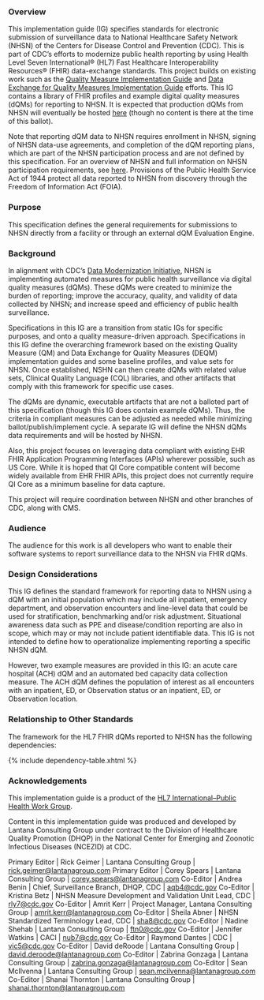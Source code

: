 ### Overview

This implementation guide (IG) specifies standards for electronic submission of surveillance data to National Healthcare Safety Network (NHSN) of the Centers for Disease Control and Prevention (CDC). This is part of CDC’s efforts to modernize public health reporting by using Health Level Seven International® (HL7) Fast Healthcare Interoperability Resources® (FHIR) data-exchange standards. This project builds on existing work such as the [Quality Measure Implementation Guide]({{site.data.fhir.ver.cqfm}}) and [Data Exchange for Quality Measures Implementation Guide]({{site.data.fhir.ver.deqm}}) efforts. This IG contains a library of FHIR profiles and example digital quality measures (dQMs) for reporting to NHSN. It is expected that production dQMs from NHSN will eventually be hosted [here](https://www.cdc.gov/nhsn/fhirportal/dqm/ig) (though no content is there at the time of this ballot).

Note that reporting dQM data to NHSN requires enrollment in NHSN, signing of NHSN data-use agreements, and completion of the dQM reporting plans, which are part of the NHSN participation process and are not defined by this specification. For an overview of NHSN and full information on NHSN participation requirements, see  [here](https://www.cdc.gov/nhsn/fhirportal/about.html). Provisions of the Public Health Service Act of 1944 protect all data reported to NHSN from discovery through the Freedom of Information Act (FOIA).

### Purpose ###

This specification defines the general requirements for submissions to NHSN directly from a facility or through an external dQM Evaluation Engine. 

### Background ###

In alignment with CDC’s [Data Modernization Initiative](https://www.cdc.gov/surveillance/data-modernization/index.html), NHSN is implementing automated measures for public health surveillance via digital quality measures (dQMs). These dQMs were created to minimize the burden of reporting; improve the accuracy, quality, and validity of data collected by NHSN; and increase speed and efficiency of public health surveillance. 

Specifications in this IG are a transition from static IGs for specific purposes, and onto a quality measure-driven approach. Specifications in this IG define the overarching framework based on the existing Quality Measure (QM) and Data Exchange for Quality Measures (DEQM) implementation guides and some baseline profiles, and value sets for NHSN. Once established, NSHN can then create dQMs with related value sets, Clinical Quality Language (CQL) libraries, and other artifacts that comply with this framework for specific use cases.

The dQMs are dynamic, executable artifacts that are not a balloted part of this specification (though this IG does contain example dQMs). Thus, the criteria in compliant measures can be adjusted as needed while minimizing ballot/publish/implement cycle. A separate IG will define the NHSN dQMs data requirements and will be hosted by NHSN.

Also, this project focuses on leveraging data compliant with existing EHR FHIR Application Programming Interfaces (APIs) wherever possible, such as US Core. While it is hoped that QI Core compatible content will become widely available from EHR FHIR APIs, this project does not currently require QI Core as a minimum baseline for data capture.

This project will require coordination between NHSN and other branches of CDC, along with CMS.

### Audience ###

The audience for this work is all developers who want to enable their software systems to report surveillance data to the NHSN via FHIR dQMs.

### Design Considerations ###

This IG defines the standard framework for reporting data to NHSN using a dQM with an initial population which may include all inpatient, emergency department, and observation encounters and line-level data that could be used for stratification, benchmarking and/or risk adjustment. Situational awareness data such as <!--bed capacity, -->PPE and disease/condition reporting are also in scope, which may or may not include patient identifiable data. This IG is not intended to define how to operationalize implementing reporting a specific NHSN dQM.

However, two example measures are provided in this IG: an acute care hospital (ACH) dQM and an automated bed capacity data collection measure. The ACH dQM defines the population of interest as all encounters with an inpatient, ED, or Observation status or an inpatient, ED, or Observation location. <!--The bed-capacity data collection dQM defines the fields necessary for reporting such as AllBedsOccupied, AdultTotalOccupied, etc.-->

### Relationship to Other Standards ###

The framework for the HL7 FHIR dQMs reported to NHSN has the following dependencies: 

{% include dependency-table.xhtml %}

### Acknowledgements ###

This implementation guide is a product of the [HL7 International–Public Health Work Group](http://www.hl7.org/Special/committees/pher/).

Content in this implementation guide was produced and developed by Lantana Consulting Group under contract to the Division of Healthcare Quality Promotion (DHQP) in the National Center for Emerging and Zoonotic Infectious Diseases (NCEZID) at CDC.  

Primary Editor | Rick Geimer | Lantana Consulting Group | rick.geimer@lantanagroup.com
Primary Editor | Corey Spears | Lantana Consulting Group | corey.spears@lantanagroup.com
Co-Editor | Andrea Benin | Chief, Surveillance Branch, DHQP, CDC | aqb4@cdc.gov
Co-Editor | Kristina Betz | NHSN Measure Development and Validation Unit Lead, CDC | rly7@cdc.gov
Co-Editor | Amrit Kerr | Project Manager, Lantana Consulting Group | amrit.kerr@lantanagroup.com
Co-Editor | Sheila Abner | NHSN Standardized Terminology Lead, CDC | sha8@cdc.gov
Co-Editor | Nadine Shehab | Lantana Consulting Group | ftn0@cdc.gov
Co-Editor | Jennifer Watkins | CACI | nub7@cdc.gov
Co-Editor | Raymond Dantes | CDC | vic5@cdc.gov
Co-Editor | David deRoode | Lantana Consulting Group | david.deroode@lantanagroup.com
Co-Editor | Zabrina Gonzaga | Lantana Consulting Group | zabrina.gonzaga@lantanagroup.com
Co-Editor | Sean McIlvenna | Lantana Consulting Group | sean.mcilvenna@lantanagroup.com
Co-Editor | Shanai Thornton | Lantana Consulting Group | shanai.thornton@lantanagroup.com



